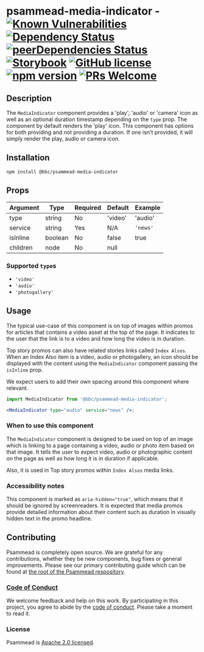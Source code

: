 # psammead-media-indicator - [![Known Vulnerabilities](https://snyk.io/test/github/bbc/psammead/badge.svg?targetFile=packages%2Fcomponents%2Fpsammead-media-indicator%2Fpackage.json)](https://snyk.io/test/github/bbc/psammead?targetFile=packages%2Fcomponents%2Fpsammead-media-indicator%2Fpackage.json) [![Dependency Status](https://david-dm.org/bbc/psammead.svg?path=packages/components/psammead-media-indicator)](https://david-dm.org/bbc/psammead?path=packages/components/psammead-media-indicator) [![peerDependencies Status](https://david-dm.org/bbc/psammead/peer-status.svg?path=packages/components/psammead-media-indicator)](https://david-dm.org/bbc/psammead?path=packages/components/psammead-media-indicator&type=peer) [![Storybook](https://raw.githubusercontent.com/storybooks/media-indicator/master/badge/badge-storybook.svg?sanitize=true)](https://bbc.github.io/psammead/?path=/story/media-indicator--default) [![GitHub license](https://img.shields.io/badge/license-Apache%202.0-blue.svg)](https://github.com/bbc/psammead/blob/latest/LICENSE) [![npm version](https://img.shields.io/npm/v/@bbc/psammead-media-indicator.svg)](https://www.npmjs.com/package/@bbc/psammead-media-indicator) [![PRs Welcome](https://img.shields.io/badge/PRs-welcome-brightgreen.svg)](https://github.com/bbc/psammead/blob/latest/CONTRIBUTING.md)

## Description

The `MediaIndicator` component provides a 'play', 'audio' or 'camera' icon as well as an optional duration timestamp depending on the `type` prop. The component by default renders the 'play' icon. This component has options for both providing and not providing a duration. If one isn't provided, it will simply render the play, audio or camera icon.

## Installation

`npm install @bbc/psammead-media-indicator`

## Props

<!-- prettier-ignore -->
| Argument   | Type    | Required | Default | Example      |
| ---------- | ------- | -------- | ------- | ------------ |
| type       | string  | No       | 'video' | 'audio'      |
| service    | string  | Yes      | N/A     | `'news'`     |
| isInline   | boolean | No       | false   | true         |
| children   | node    | No       | null    | <IndexAlsos> |

### Supported `type`s

<!-- prettier-ignore -->
- `'video'`
- `'audio'`
- `'photogallery'`

## Usage

The typical use-case of this component is on top of images within promos for articles that contains a video asset at the top of the page. It indicates to the user that the link is to a video and how long the video is in duration.

Top story promos can also have related stories links called `Index Alsos`. When an Index Also item is a video, audio or photogallery, an icon should be displayed with the content using the `MediaIndicator` component passing the `isInline` prop.

We expect users to add their own spacing around this component where relevant.

```jsx
import MediaIndicator from '@bbc/psammead-media-indicator';

<MediaIndicator type="audio" service="news" />;
```

### When to use this component

The `MediaIndicator` component is designed to be used on top of an image which is linking to a page containing a video, audio or photo item based on that image. It tells the user to expect video, audio or photographic content on the page as well as how long it is in duration if applicable.

Also, it is used in Top story promos within `Index Alsos` media links.

<!-- ### When not to use this component -->

### Accessibility notes

This component is marked as `aria-hidden="true"`, which means that it should be ignored by screenreaders. It is expected that media promos provide detailed information about their content such as duration in visually hidden text in the promo headline.

<!-- ## Roadmap -->

## Contributing

Psammead is completely open source. We are grateful for any contributions, whether they be new components, bug fixes or general improvements. Please see our primary contributing guide which can be found at [the root of the Psammead respository](https://github.com/bbc/psammead/blob/latest/CONTRIBUTING.md).

### [Code of Conduct](https://github.com/bbc/psammead/blob/latest/CODE_OF_CONDUCT.md)

We welcome feedback and help on this work. By participating in this project, you agree to abide by the [code of conduct](https://github.com/bbc/psammead/blob/latest/CODE_OF_CONDUCT.md). Please take a moment to read it.

### License

Psammead is [Apache 2.0 licensed](https://github.com/bbc/psammead/blob/latest/LICENSE).
